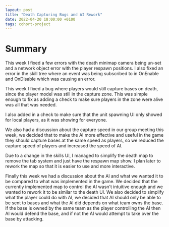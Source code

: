 ```yaml
---
layout: post
title: "Death Capturing Bugs and AI Rework"
date: 2022-04-20 18:00:00 +0100
tags: cohort-project
---
```


# Summary

This week I fixed a few errors with the death minimap camera being un-set and a network object error with the player respawn positions. I also fixed an error in the skill tree where an event was being subscribed to in OnEnable and OnDisable which was causing an error.

This week I fixed a bug where players would still capture bases on death, since the player model was still in the capture zone. This was simple enough to fix as adding a check to make sure players in the zone were alive was all that was needed. 

I also added in a check to make sure that the unit spawning UI only showed for local players, as it was showing for everyone.

We also had a discussion about the capture speed in our group meeting this week, we decided that to make the AI more effective and useful in the game they should capture bases at the same speed as players, so we reduced the capture speed of players and increased the speed of AI.

Due to a change in the skills UI, I managed to simplify the death map to remove the tab system and just have the respawn map show. I plan later to rework the map so that it is easier to use and more interactive.

Finally this week we had a discussion about the AI and what we wanted it to be compared to what was implemented in the game. We decided that the currently implemented map to control the AI wasn't intuitive enough and we wanted to rework it to be similar to the death UI. We also decided to simplify what the player could do with AI, we decided that AI should only be able to be sent to bases and what the AI did depends on what team owns the base. If the base is owned by the same team as the player controlling the AI then AI would defend the base, and if not the AI would attempt to take over the base by attacking. 